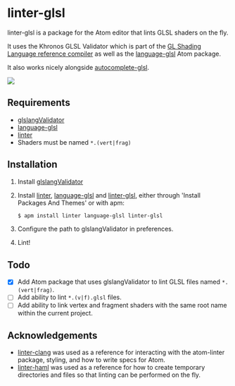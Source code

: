 # linter-glsl

linter-glsl is a package for the Atom editor that lints GLSL shaders on the fly.

It uses the Khronos GLSL Validator which is part of the [GL Shading Language reference compiler](https://www.khronos.org/opengles/sdk/tools/Reference-Compiler/) as well as the [language-glsl](https://atom.io/packages/language-glsl) Atom package.

It also works nicely alongside [autocomplete-glsl](https://atom.io/packages/autocomplete-glsl).

![](https://andystanton.github.io/linter-glsl/images/linter-glsl-1.0.0.png)

## Requirements

 * [glslangValidator](https://www.khronos.org/opengles/sdk/tools/Reference-Compiler/)
 * [language-glsl](https://atom.io/packages/language-glsl/)
 * [linter](https://atom.io/packages/linter/)
 * Shaders must be named ```*.(vert|frag)```

## Installation

1. Install [glslangValidator](https://www.khronos.org/opengles/sdk/tools/Reference-Compiler/)
2. Install [linter](https://atom.io/packages/linter/), [language-glsl](https://atom.io/packages/language-glsl/) and [linter-glsl](https://atom.io/packages/linter-glsl/), either through 'Install Packages And Themes' or with apm:

   ```sh
   $ apm install linter language-glsl linter-glsl
   ```
3. Configure the path to glslangValidator in preferences.
4. Lint!

## Todo

 * [x] Add Atom package that uses glslangValidator to lint GLSL files named ```*.(vert|frag)```.
 * [ ] Add ability to lint ```*.(v|f).glsl``` files.
 * [ ] Add ability to link vertex and fragment shaders with the same root name within the current project.

## Acknowledgements

 * [linter-clang](https://github.com/AtomLinter/linter-clang/) was used as a reference for interacting with the atom-linter package, styling, and how to write specs for Atom.
 * [linter-haml](https://github.com/AtomLinter/linter-haml/) was used as a reference for how to create temporary directories and files so that linting can be performed on the fly.
